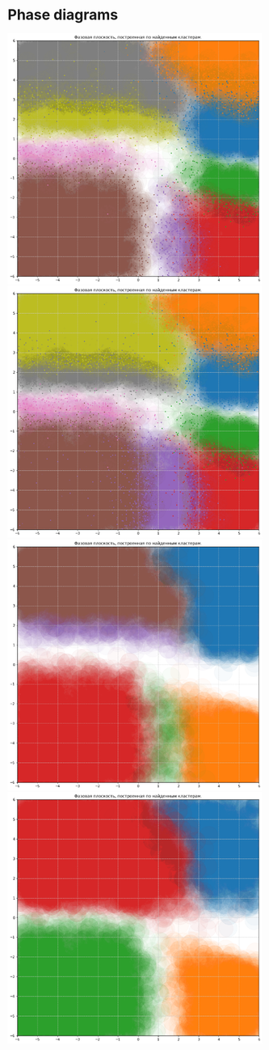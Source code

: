 # Phase diagrams
 
 ![Phase diagram](phase%20diagram.png)
 ![Phase diagram](phase%20diagram_2.png)
 ![Phase diagram](phase%20diagram_3.png)
 ![Phase diagram](phase%20diagram_4.png)

